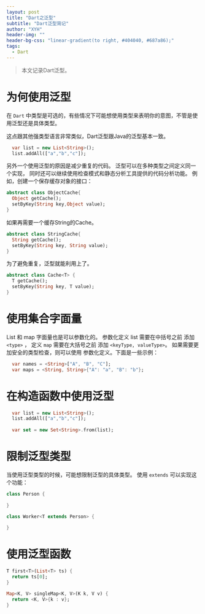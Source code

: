 ```yaml
---
layout: post
title: "Dart之泛型"
subtitle: "Dart泛型简记"
author: "XYH"
header-img: ""
header-bg-css: "linear-gradient(to right, #404040, #687a86);"
tags:
  - Dart
---
```


> 本文记录Dart泛型。

# 为何使用泛型
在 `Dart` 中类型是可选的，有些情况下可能想使用类型来表明你的意图，不管是使用泛型还是具体类型。

这点跟其他强类型语言非常类似，Dart泛型跟Java的泛型基本一致。

```dart
  var list = new List<String>();
  list.addAll(["a","b","c"]);
```

另外一个使用泛型的原因是减少重复的代码。 泛型可以在多种类型之间定义同一个实现， 同时还可以继续使用检查模式和静态分析工具提供的代码分析功能。 例如，创建一个保存缓存对象的接口：

```dart
abstract class ObjectCache{
  Object getCache();
  setByKey(String key,Object value);
}
```

如果再需要一个缓存String的Cache。

```dart
abstract class StringCache{
  String getCache();
  setByKey(String key, String value);
}
```

为了避免重复，泛型就能利用上了。

```dart
abstract class Cache<T> {
  T getCache();
  setByKey(String key, T value);
}
```

# 使用集合字面量

List 和 map 字面量也是可以参数化的。 参数化定义 list 需要在中括号之前 添加 `<type>` ， 定义 `map` 需要在大括号之前 添加 `<keyType, valueType>`。 如果需要更加安全的类型检查，则可以使用 参数化定义。下面是一些示例：

```dart
  var names = <String>["A", "B", "C"];
  var maps = <String, String>{"A": "a", "B": "b"};
```

# 在构造函数中使用泛型

```dart
  var list = new List<String>();
  list.addAll(["a","b","c"]);
  
  var set = new Set<String>.from(list);
```

# 限制泛型类型

当使用泛型类型的时候，可能想限制泛型的具体类型。 使用 `extends` 可以实现这个功能：

```dart
class Person {
  
}

class Worker<T extends Person> {
  
}
```

# 使用泛型函数

```dart
T first<T>(List<T> ts) {
  return ts[0];
}

Map<K, V> singleMap<K, V>(K k, V v) {
  return <K, V>{k : v};
}
```

